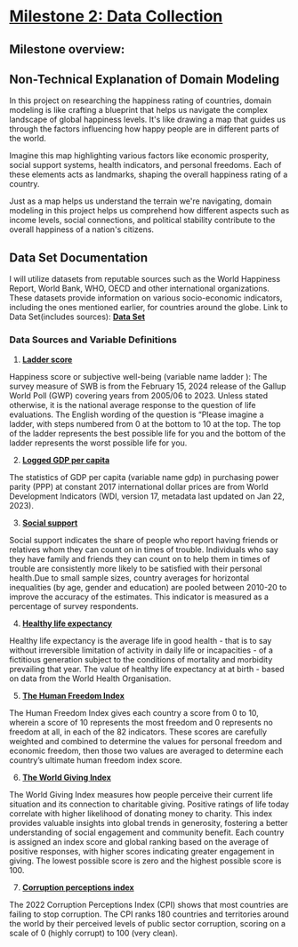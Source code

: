 # [Milestone 2: Data Collection](./milestone/milestone_2)

## Milestone overview:

## Non-Technical Explanation of Domain Modeling

In this project on researching the happiness rating of countries, domain modeling is like crafting a blueprint that helps us navigate the complex landscape of global happiness levels. It's like drawing a map that guides us through the factors influencing how happy people are in different parts of the world.

Imagine this map highlighting various factors like economic prosperity, social support systems, health indicators, and personal freedoms. Each of these elements acts as landmarks, shaping the overall happiness rating of a country.

Just as a map helps us understand the terrain we're navigating, domain modeling in this project helps us comprehend how different aspects such as income levels, social connections, and political stability contribute to the overall happiness of a nation's citizens. 

## Data Set Documentation

I will utilize datasets from reputable sources such as the World Happiness Report, World Bank, WHO, OECD and other international organizations. These datasets provide information on various socio-economic indicators, including the ones mentioned earlier, for countries around the globe.
Link to Data Set(includes sources): [**Data Set**](https://docs.google.com/spreadsheets/d/1SelWcB4TQbGX0OhFNgqy-W72kPSMUekBOAhTo1rPtVY/edit#gid=765586022)

### Data Sources and Variable Definitions

1. [**Ladder score**]( https://worldhappiness.report/data/) 

Happiness score or subjective well-being (variable name ladder ): The survey measure of SWB is from the February 15, 2024 release of the Gallup World Poll (GWP) covering years from 2005/06 to 2023. Unless stated otherwise, it is the national average response to the question of life evaluations. The English wording of the question is “Please imagine a ladder, with steps numbered from
0 at the bottom to 10 at the top. The top of the ladder represents the best possible life for you and the bottom of the ladder represents the worst possible life for you. 

2. [**Logged GDP per capita**](https://worldhappiness.report/data/) 

The statistics of GDP per capita (variable name gdp) in purchasing power parity (PPP) at constant 2017 international dollar prices are from World Development Indicators (WDI, version 17, metadata last updated on Jan 22, 2023). 

3. [**Social support**](https://stats.oecd.org/viewhtml.aspx?datasetcode=HSL&lang=en)

Social support indicates the share of people who report having friends or relatives whom they can count on in times of trouble. Individuals who say they have family and friends they can count on to help them in times of trouble are consistently more likely to be satisfied with their personal health.Due to small sample sizes, country averages for horizontal inequalities (by age, gender and education) are pooled between 2010-20 to improve the accuracy of the estimates. This indicator is measured as a percentage of survey respondents. 

4. [**Healthy life expectancy**](https://www.who.int/data/gho/data/indicators/indicator-details/GHO/gho-ghe-hale-healthy-life-expectancy-at-birth)

Healthy life expectancy is the average life in good health - that is to say without irreversible limitation of activity in daily life or incapacities - of a fictitious generation subject to the conditions of mortality and morbidity prevailing that year. The value of healthy life expectancy at at birth - based on data from the World Health Organisation.

5. [**The Human Freedom Index**](https://worldpopulationreview.com/country-rankings/freedom-index-by-country)

The Human Freedom Index gives each country a score from 0 to 10, wherein a score of 10 represents the most freedom and 0 represents no freedom at all, in each of the 82 indicators. These scores are carefully weighted and combined to determine the values for personal freedom and economic freedom, then those two values are averaged to determine each country’s ultimate human freedom index score.

6. [**The World Giving Index**](https://www.cafonline.org/docs/default-source/about-us-research/world-giving-index-2023.pdf?sfvrsn=44dd5447_2#page=15)

The World Giving Index measures how people perceive their current life situation and its connection to charitable giving. Positive ratings of life today correlate with higher likelihood of donating money to charity. This index provides valuable insights into global trends in generosity, fostering a better understanding of social engagement and community benefit. Each country is assigned an index score and global ranking based on the average of positive responses, with higher scores indicating greater engagement in giving. The lowest possible score is zero and the highest possible score is 100.

7. [**Corruption perceptions index**](https://www.transparency.org/en/cpi/2022)

The 2022 Corruption Perceptions Index (CPI) shows that most countries are failing to stop corruption.
The CPI ranks 180 countries and territories around the world by their perceived levels of public sector corruption, scoring on a scale of 0 (highly corrupt) to 100 (very clean).